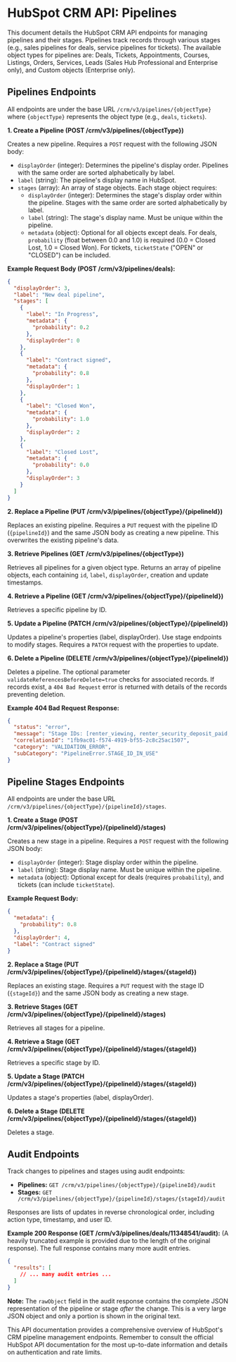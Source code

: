 # HubSpot CRM API: Pipelines

This document details the HubSpot CRM API endpoints for managing pipelines and their stages.  Pipelines track records through various stages (e.g., sales pipelines for deals, service pipelines for tickets).  The available object types for pipelines are: Deals, Tickets, Appointments, Courses, Listings, Orders, Services, Leads (Sales Hub Professional and Enterprise only), and Custom objects (Enterprise only).

## Pipelines Endpoints

All endpoints are under the base URL `/crm/v3/pipelines/{objectType}` where `{objectType}` represents the object type (e.g., `deals`, `tickets`).

**1. Create a Pipeline (POST /crm/v3/pipelines/{objectType})**

Creates a new pipeline. Requires a `POST` request with the following JSON body:

* `displayOrder` (integer): Determines the pipeline's display order. Pipelines with the same order are sorted alphabetically by label.
* `label` (string): The pipeline's display name in HubSpot.
* `stages` (array): An array of stage objects. Each stage object requires:
    * `displayOrder` (integer): Determines the stage's display order within the pipeline. Stages with the same order are sorted alphabetically by label.
    * `label` (string): The stage's display name. Must be unique within the pipeline.
    * `metadata` (object):  Optional for all objects except deals. For deals, `probability` (float between 0.0 and 1.0) is required (0.0 = Closed Lost, 1.0 = Closed Won). For tickets, `ticketState` ("OPEN" or "CLOSED") can be included.


**Example Request Body (POST /crm/v3/pipelines/deals):**

```json
{
  "displayOrder": 3,
  "label": "New deal pipeline",
  "stages": [
    {
      "label": "In Progress",
      "metadata": {
        "probability": 0.2
      },
      "displayOrder": 0
    },
    {
      "label": "Contract signed",
      "metadata": {
        "probability": 0.8
      },
      "displayOrder": 1
    },
    {
      "label": "Closed Won",
      "metadata": {
        "probability": 1.0
      },
      "displayOrder": 2
    },
    {
      "label": "Closed Lost",
      "metadata": {
        "probability": 0.0
      },
      "displayOrder": 3
    }
  ]
}
```

**2. Replace a Pipeline (PUT /crm/v3/pipelines/{objectType}/{pipelineId})**

Replaces an existing pipeline. Requires a `PUT` request with the pipeline ID (`{pipelineId}`) and the same JSON body as creating a new pipeline. This overwrites the existing pipeline's data.

**3. Retrieve Pipelines (GET /crm/v3/pipelines/{objectType})**

Retrieves all pipelines for a given object type. Returns an array of pipeline objects, each containing `id`, `label`, `displayOrder`, creation and update timestamps.

**4. Retrieve a Pipeline (GET /crm/v3/pipelines/{objectType}/{pipelineId})**

Retrieves a specific pipeline by ID.

**5. Update a Pipeline (PATCH /crm/v3/pipelines/{objectType}/{pipelineId})**

Updates a pipeline's properties (label, displayOrder). Use stage endpoints to modify stages. Requires a `PATCH` request with the properties to update.

**6. Delete a Pipeline (DELETE /crm/v3/pipelines/{objectType}/{pipelineId})**

Deletes a pipeline.  The optional parameter `validateReferencesBeforeDelete=true` checks for associated records. If records exist, a `404 Bad Request` error is returned with details of the records preventing deletion.

**Example 404 Bad Request Response:**

```json
{
  "status": "error",
  "message": "Stage IDs: [renter_viewing, renter_security_deposit_paid, renter_new_lead, renter_closed_won, renter_closed_lost] are being referenced by object IDs: [22901690010]",
  "correlationId": "1fb9ac01-f574-4919-bf55-2c8c25ac1507",
  "category": "VALIDATION_ERROR",
  "subCategory": "PipelineError.STAGE_ID_IN_USE"
}
```


## Pipeline Stages Endpoints

All endpoints are under the base URL `/crm/v3/pipelines/{objectType}/{pipelineId}/stages`.

**1. Create a Stage (POST /crm/v3/pipelines/{objectType}/{pipelineId}/stages)**

Creates a new stage in a pipeline.  Requires a `POST` request with the following JSON body:

* `displayOrder` (integer):  Stage display order within the pipeline.
* `label` (string): Stage display name. Must be unique within the pipeline.
* `metadata` (object): Optional except for deals (requires `probability`), and tickets (can include `ticketState`).


**Example Request Body:**

```json
{
  "metadata": {
    "probability": 0.8
  },
  "displayOrder": 4,
  "label": "Contract signed"
}
```

**2. Replace a Stage (PUT /crm/v3/pipelines/{objectType}/{pipelineId}/stages/{stageId})**

Replaces an existing stage. Requires a `PUT` request with the stage ID (`{stageId}`) and the same JSON body as creating a new stage.

**3. Retrieve Stages (GET /crm/v3/pipelines/{objectType}/{pipelineId}/stages)**

Retrieves all stages for a pipeline.

**4. Retrieve a Stage (GET /crm/v3/pipelines/{objectType}/{pipelineId}/stages/{stageId})**

Retrieves a specific stage by ID.

**5. Update a Stage (PATCH /crm/v3/pipelines/{objectType}/{pipelineId}/stages/{stageId})**

Updates a stage's properties (label, displayOrder).

**6. Delete a Stage (DELETE /crm/v3/pipelines/{objectType}/{pipelineId}/stages/{stageId})**

Deletes a stage.


## Audit Endpoints

Track changes to pipelines and stages using audit endpoints:

* **Pipelines:** `GET /crm/v3/pipelines/{objectType}/{pipelineId}/audit`
* **Stages:** `GET /crm/v3/pipelines/{objectType}/{pipelineId}/stages/{stageId}/audit`

Responses are lists of updates in reverse chronological order, including action type, timestamp, and user ID.

**Example 200 Response (GET /crm/v3/pipelines/deals/11348541/audit):**  (A heavily truncated example is provided due to the length of the original response).  The full response contains many more audit entries.

```json
{
  "results": [
    // ... many audit entries ...
  ]
}
```

**Note:**  The `rawObject` field in the audit response contains the complete JSON representation of the pipeline or stage *after* the change.  This is a very large JSON object and only a portion is shown in the original text.


This API documentation provides a comprehensive overview of HubSpot's CRM pipeline management endpoints. Remember to consult the official HubSpot API documentation for the most up-to-date information and details on authentication and rate limits.
